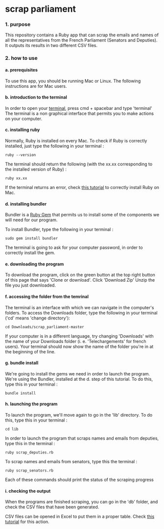 # scrap parliament

### 1. purpose
This repository contains a Ruby app that can scrap the emails and names of all the representatives from the French Parliament (Senators and Deputies). It outputs its results in two different CSV files.

### 2. how to use

#### a. prerequisites
To use this app, you should be running Mac or Linux. The following instructions are for Mac users.

#### b. introduction to the terminal
In order to open your [terminal](https://en.wikipedia.org/wiki/Terminal_(macOS)), press cmd + spacebar and type 'terminal'
The terminal is a non graphical interface that permits you to make actions on your computer.

#### c. installing ruby

Normally, Ruby is installed on every Mac. To check if Ruby is correctly installed, just type the following in your terminal :
```
ruby --version
```
The terminal should return the following (with the xx.xx corresponding to the installed version of Ruby) : 
```
ruby xx.xx
```

If the terminal returns an error, check [this tutorial](https://www.dummies.com/programming/ruby/how-to-install-and-run-ruby-on-mac-os-x/) to correctly install Ruby on Mac.

#### d. installing bundler

Bundler is a [Ruby Gem](https://en.wikipedia.org/wiki/Ruby_(programming_language)#Repositories_and_libraries) that permits us to install some of the components we will need for our program.

To install Bundler, type the following in your terminal :
```
sudo gem install bundler
```
The terminal is going to ask for your computer password, in order to correctly install the gem.

#### e. downloading the program

To download the program, click on the green button at the top right button of this page that says 'Clone or download'. Click 'Download Zip'
Unzip the file you just downloaded.

#### f. accessing the folder from the temrinal

The terminal is an interface with which we can navigate in the computer's folders.
To access the Downloads folder, type the following in your terminal ('cd' means 'change directory'):
```
cd Downloads/scrap_parliament-master
```
If your computer is in a different language, try changing 'Downloads' with the name of your Downloads folder (i. e. 'Telechargements' for french users).
Your terminal should now show the name of the folder you're in at the beginning of the line.

#### g. bundle install

We're going to install the gems we need in order to launch the program.
We're using the Bundler, installed at the d. step of this tutorial.
To do this, type this in your terminal :
```
bundle install
```

#### h. launching the program

To launch the program, we'll move again to go in the 'lib' directory. To do this, type this in your terminal :
```
cd lib
```

In order to launch the program that scraps names and emails from deputies, type this in the terminal :
```
ruby scrap_deputies.rb
```
To scrap names and emails from senators, type this the terminal :
```
ruby scrap_senators.rb
```

Each of these commands should print the status of the scraping progress

#### i. checking the output

When the programs are finished scraping, you can go in the 'db' folder, and check the CSV files that have been generated.

CSV files can be opened in Excel to put them in a proper table. Check [this tutorial](https://support.office.com/en-us/article/Import-or-export-text-txt-or-csv-files-5250ac4c-663c-47ce-937b-339e391393ba) for this action.

